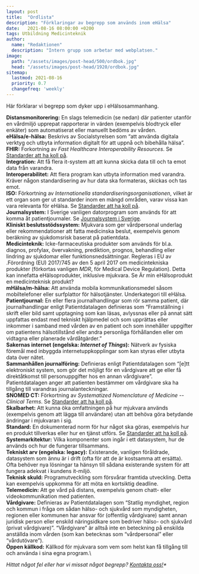 ```yaml
---
layout: post
title:  "Ordlista"
description: "Förklaringar av begrepp som används inom eHälsa"
date:   2021-08-16 08:00:00 +0200
tags: Utbildning Medicinteknik
author:
  name: "Redaktionen"
  description: "Intern grupp som arbetar med webplatsen."
image:
  path: "/assets/images/post-head/500/ordbok.jpg"
  head: "/assets/images/post-head/1920/ordbok.jpg"
sitemap:
  lastmod: 2021-08-16
  priority: 0.7
  changefreq: 'weekly'
---
```

Här förklarar vi begrepp som dyker upp i eHälsosammanhang.

**Distansmonitorering:** En slags telemedicin (se nedan) där patienter utanför en vårdmiljö upprepat rapporterar in värden (exempelvis blodtryck eller enkäter) som automatiserat eller manuellt bedöms av vården.\
**eHälsa/e-hälsa:** Beskrivs av Socialstyrelsen som “att använda digitala verktyg och utbyta information digitalt för att uppnå och bibehålla hälsa”.\
**FHIR:** Forkortning av _Fast Healthcare Interoperability Resources_. Se [Standarder att ha koll på](/2021/07/31/standarder.html).\
**Integration:** Att få flera it-system att att kunna skicka data till och ta emot data från varandra.\
**Interoperabilitet:** Att flera program kan utbyta information med varandra. Kräver någon standardisering av hur data ska formateras, skickas och tas emot.\
**ISO:** Förkortning av _Internationella standardiseringsorganisationen_, vilket är ett organ som ger ut standarder inom en mängd områden, varav vissa kan vara relevanta för eHälsa. Se [Standarder att ha koll på](/2021/07/31/standarder.html).\
**Journalsystem:** I Sverige vanligen datorprogram som används för att komma åt patientjournaler. Se [Journalsystem i Sverige](/2021/07/30/journalsystem.html).\
**Kliniskt beslutsstödssystem:** Mjukvara som ger vårdpersonal underlag eller rekommendationer att fatta medicinska beslut, exempelvis genom beräkning av sjukdomsrisk baserat på patientdata.\
**Medicinteknik:** Icke-farmaceutiska produkter som används för bl.a. diagnos, profylax, övervakning, prediktion, prognos, behandling eller lindring av sjukdomar eller funktionsnedsättningar. Regleras i EU av .Förordning (EU) 2017/745 av den 5 april 2017 om medicintekniska produkter (förkortas vanligen _MDR_, för Medical Device Regulation). Detta kan innefatta eHälsoprodukter, inklusive mjukvara. Se Är min eHälsoprodukt en medicinteknisk produkt?\
**mHälsa/m-hälsa:** Att använda mobila kommunikationsmedel såsom mobiltelefoner eller surfplattor för hälsotjänster. Underkategori till eHälsa.\
**Patientjournal:** En eller flera journalhandlingar som rör samma patient, där journalhandlingar enligt Patientdatalagen definieras som “Framställning i skrift eller bild samt upptagning som kan läsas, avlyssnas eller på annat sätt uppfattas endast med tekniskt hjälpmedel och som upprättas eller inkommer i samband med vården av en patient och som innehåller uppgifter om patientens hälsotillstånd eller andra personliga förhållanden eller om vidtagna eller planerade vårdåtgärder.”\
**Sakernas internet (engelska: _Internet of Things_):** Nätverk av fysiska föremål med inbyggda internetuppkopplingar som kan styras eller utbyta data över nätet.\
**Sammanhållen journalföring:** Definieras enligt Patientdatalagen som “[e]tt elektroniskt system, som gör det möjligt för en vårdgivare att ge eller få direktåtkomst till personuppgifter hos en annan vårdgivare”. Patientdatalagen anger att patienten bestämmer om vårdgivare ska ha tillgång till varandras journalanteckningar.\
**SNOMED CT:** Förkortning av _Systematized Nomenclature of Medicine -- Clinical Terms_. Se [Standarder att ha koll på](/2021/07/31/standarder.html).\
**Skalbarhet:** Att kunna öka omfattningen på hur mjukvara används (exempelvis genom att lägga till användare) utan att behöva göra betydande ändringar i mjukvaran i sig.\
**Standard:** En dokumenterad norm för hur något ska göras, exempelvis hur en produkt tillverkas eller hur en tjänst utförs. Se [Standarder att ha koll på](/2021/07/31/standarder.html).\
**Systemarkitektur:** Vilka komponenter som ingår i ett datasystem, hur de används och hur de fungerar tillsammans.\
**Tekniskt arv (engelska: legacy):** Existerande, vanligen föråldrade, datasystem som ännu är i drift (ofta för att de är kostsamma att ersätta). Ofta behöver nya lösningar ta hänsyn till sådana existerande system för att fungera adekvat i kundens it-miljö.\
**Teknisk skuld:** Programutveckling som försvårar framtida utveckling. Detta kan exempelvis uppkomma för att möta en kortsiktig deadline.\
**Telemedicin:** Att ge vård på distans, exempelvis genom chatt- eller videokommunikation med patienten.\
**Vårdgivare:** Definieras av Patientdatalagen som “Statlig myndighet, region och kommun i fråga om sådan hälso- och sjukvård som myndigheten, regionen eller kommunen har ansvar för (offentlig vårdgivare) samt annan juridisk person eller enskild näringsidkare som bedriver hälso- och sjukvård (privat vårdgivare)”. “Vårdgivare” är alltså inte en beteckning på enskilda anställda inom vården (som kan betecknas som “vårdpersonal” eller “vårdutövare”).\
**Öppen källkod:** Källkod för mjukvara som vem som helst kan få tillgång till och använda i sina egna program.\

_Hittat något fel eller har vi missat något begrepp? [Kontakta oss!](/index.html#form-message)*_
